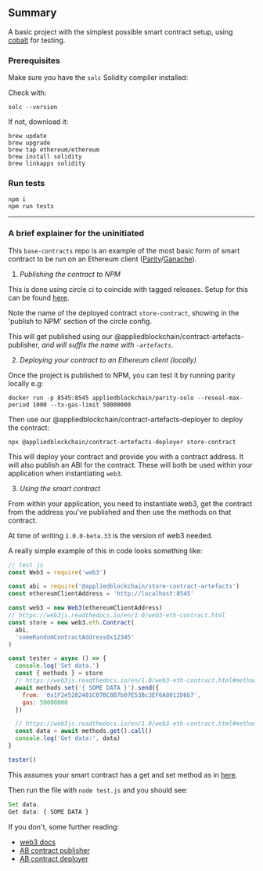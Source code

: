 ## Summary
A basic project with the simplest possible smart contract setup, using
[cobalt](https://github.com/appliedblockchain/cobalt) for testing.

### Prerequisites

Make sure you have the `solc` Solidity compiler installed:

Check with:
```
solc --version
```

If not, download it:
```
brew update
brew upgrade
brew tap ethereum/ethereum
brew install solidity
brew linkapps solidity
```
### Run tests
```
npm i
npm run tests
```

----------------------------------

### A brief explainer for the uninitiated
This `base-contracts` repo is an example of the most basic form of smart contract
to be run on an Ethereum client ([Parity](https://wiki.parity.io/]/)/[Ganache](http://truffleframework.com/ganache/)).

1. *Publishing the contract to NPM*

This is done using circle ci to coincide with tagged releases. Setup for this can be found
[here](.circleci/config.yml).

Note the name of the deployed contract `store-contract`, showing in the 'publish to NPM'
section of the circle config.

This will get published using our @appliedblockchain/contract-artefacts-publisher,
_and will suffix the name with `-artefacts`_.

2. *Deploying your contract to an Ethereum client (locally)*

Once the project is published to NPM, you can test it by running parity locally e.g:
```
docker run -p 8545:8545 appliedblockchain/parity-solo --reseal-max-period 1000 --tx-gas-limit 50000000
```
Then use our @appliedblockchain/contract-artefacts-deployer to deploy the contract:
```
npx @appliedblockchain/contract-artefacts-deployer store-contract
```

This will deploy your contract and provide you with a contract address. It will also publish
an ABI for the contract. These will both be used within your application when instantiating `web3`.

3. *Using the smart contract*

From within your application, you need to instantiate web3, get the contract from the address
you've published and then use the methods on that contract.

At time of writing `1.0.0-beta.33` is the version of web3 needed.

A really simple example of this in code looks something like:

```javascript
// test.js
const Web3 = require('web3')

const abi = require('@appliedblockchain/store-contract-artefacts')
const ethereumClientAddress = 'http://localhost:8545'

const web3 = new Web3(ethereumClientAddress)
// https://web3js.readthedocs.io/en/1.0/web3-eth-contract.html
const store = new web3.eth.Contract(
  abi,
  'someRandomContractAddress0x12345'
)

const tester = async () => {
  console.log('Set data.')
  const { methods } = store
  // https://web3js.readthedocs.io/en/1.0/web3-eth-contract.html#methods-mymethod-send
  await methods.set('{ SOME DATA }').send({
    from: '0x1F2e5282481C07BC8B7b07E53Bc3EF6A8012D6b7',
    gas: 50000000
  })

  // https://web3js.readthedocs.io/en/1.0/web3-eth-contract.html#methods-mymethod-call
  const data = await methods.get().call()
  console.log('Get data:', data)
}

tester()
```
This assumes your smart contract has a get and set method as in [here](contracts/Store.sol).

Then run the file with `node test.js` and you should see:

```javascript
Set data.
Get data: { SOME DATA }
```

If you don't, some further reading:
- [web3 docs](https://web3js.readthedocs.io/en/1.0/web3.html)
- [AB contract publisher](https://github.com/appliedblockchain/contract-artefacts-publisher)
- [AB contract deployer](https://github.com/appliedblockchain/contract-artefacts-deployer)
